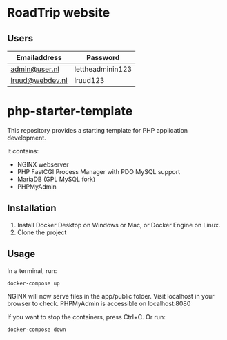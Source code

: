 # RoadTrip website

## Users

| Emailaddress    | Password         | 
|-----------------|------------------|
| admin@user.nl   | lettheadminin123 | 
| lruud@webdev.nl | lruud123         | 

# php-starter-template

This repository provides a starting template for PHP application development.

It contains:
* NGINX webserver
* PHP FastCGI Process Manager with PDO MySQL support
* MariaDB (GPL MySQL fork)
* PHPMyAdmin

## Installation

1. Install Docker Desktop on Windows or Mac, or Docker Engine on Linux.
1. Clone the project

## Usage

In a terminal, run:
```bash
docker-compose up
```

NGINX will now serve files in the app/public folder. Visit localhost in your browser to check.
PHPMyAdmin is accessible on localhost:8080

If you want to stop the containers, press Ctrl+C.
Or run:
```bash
docker-compose down
```

